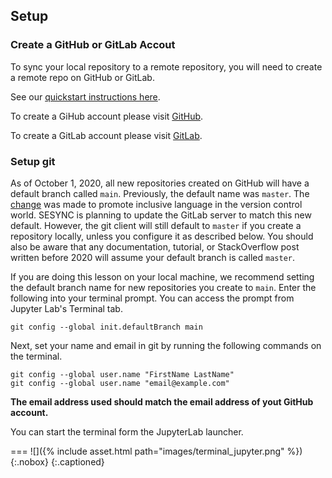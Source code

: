 ---
---

## Setup

### Create a GitHub or GitLab Accout
To sync your local repository to a remote repository, 
you will need to create a remote repo on GitHub or GitLab.

See our [quickstart instructions here](https://cyberhelp.sesync.org/quickstart/creating-a-new-git-project.html).

To create a GiHub account please visit [GitHub](https://github.com).

To create a GitLab account please visit [GitLab](https://about.gitlab.com).

### Setup git
As of October 1, 2020, all new repositories created on GitHub will have a default branch called `main`. Previously, the default name was `master`. The [change](https://github.com/github/renaming) was made to promote inclusive language in the version control world. SESYNC is planning to update the GitLab server to match this new default. However, the git client will still default to `master` if you create a repository locally, unless you configure it as described below. You should also be aware that any documentation, tutorial, or StackOverflow post written before 2020 will assume your default branch is called `master`.

If you are doing this lesson on your local machine, we recommend setting the default branch name for new repositories you create to `main`. Enter the following into your terminal prompt. You can access the prompt from Jupyter Lab's Terminal tab.

```
git config --global init.defaultBranch main
```

Next, set your name and email in git by running the following commands on the terminal. 
```
git config --global user.name "FirstName LastName"
git config --global user.name "email@example.com"
```
**The email address used should match the email address of yout GitHub account.**

You can start the terminal form the JupyterLab launcher.

===
![]({% include asset.html path="images/terminal_jupyter.png" %}){:.nobox}
{:.captioned}

